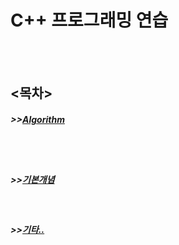 
<h1>C++ 프로그래밍 연습</h1>
<br><br>
<h2><목차></h2>
  <h5>>><a href="https://github.com/taehyundev/Cpp_Programming_Practice/tree/master/Algorithm">Algorithm</a></h5><br><br>
  <h5>>><a href="https://github.com/taehyundev/Cpp_Programming_Practice/tree/master/Basic_Summary">기본개념</a></h5><br>
  
  <h5>>><a href="https://github.com/taehyundev/Cpp_Programming_Practice/tree/master/etc">기타..</a></h5><br>
  
